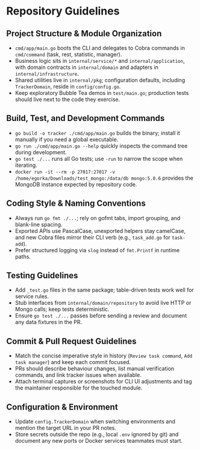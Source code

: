 # Repository Guidelines

## Project Structure & Module Organization
- `cmd/app/main.go` boots the CLI and delegates to Cobra commands in `cmd/command` (task, rest, statistic, manager).
- Business logic sits in `internal/service/*` and `internal/application`, with domain contracts in `internal/domain` and adapters in `internal/infrastructure`.
- Shared utilities live in `internal/pkg`; configuration defaults, including `TrackerDomain`, reside in `config/config.go`.
- Keep exploratory Bubble Tea demos in `test/main.go`; production tests should live next to the code they exercise.

## Build, Test, and Development Commands
- `go build -o tracker ./cmd/app/main.go` builds the binary; install it manually if you need a global executable.
- `go run ./cmd/app/main.go --help` quickly inspects the command tree during development.
- `go test ./...` runs all Go tests; use `-run` to narrow the scope when iterating.
- `docker run -it --rm -p 27017:27017 -v /home/egorka/Downloads/test_mongo:/data/db mongo:5.0.6` provides the MongoDB instance expected by repository code.

## Coding Style & Naming Conventions
- Always run `go fmt ./...`; rely on gofmt tabs, import grouping, and blank-line spacing.
- Exported APIs use PascalCase, unexported helpers stay camelCase, and new Cobra files mirror their CLI verb (e.g., `task_add.go` for `task-add`).
- Prefer structured logging via `slog` instead of `fmt.Printf` in runtime paths.

## Testing Guidelines
- Add `_test.go` files in the same package; table-driven tests work well for service rules.
- Stub interfaces from `internal/domain/repository` to avoid live HTTP or Mongo calls; keep tests deterministic.
- Ensure `go test ./...` passes before sending a review and document any data fixtures in the PR.

## Commit & Pull Request Guidelines
- Match the concise imperative style in history (`Review task command`, `Add task manager`) and keep each commit focused.
- PRs should describe behaviour changes, list manual verification commands, and link tracker issues when available.
- Attach terminal captures or screenshots for CLI UI adjustments and tag the maintainer responsible for the touched module.

## Configuration & Environment
- Update `config.TrackerDomain` when switching environments and mention the target URL in your PR notes.
- Store secrets outside the repo (e.g., local `.env` ignored by git) and document any new ports or Docker services teammates must start.
